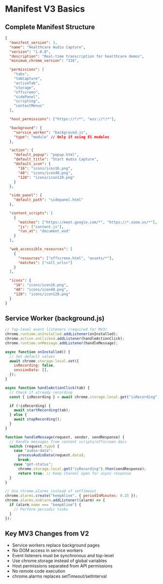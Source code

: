 # Manifest V3 Basics

## Complete Manifest Structure

```json
{
  "manifest_version": 3,
  "name": "Healthcare Audio Capture",
  "version": "1.0.0",
  "description": "Real-time transcription for healthcare demos",
  "minimum_chrome_version": "116",

  "permissions": [
    "tabs",
    "tabCapture",
    "activeTab",
    "storage",
    "offscreen",
    "sidePanel",
    "scripting",
    "contextMenus"
  ],

  "host_permissions": ["https://*/*", "wss://*/*"],

  "background": {
    "service_worker": "background.js",
    "type": "module" // Only if using ES modules
  },

  "action": {
    "default_popup": "popup.html",
    "default_title": "Start Audio Capture",
    "default_icon": {
      "16": "icons/icon16.png",
      "48": "icons/icon48.png",
      "128": "icons/icon128.png"
    }
  },

  "side_panel": {
    "default_path": "sidepanel.html"
  },

  "content_scripts": [
    {
      "matches": ["https://meet.google.com/*", "https://*.zoom.us/*"],
      "js": ["content.js"],
      "run_at": "document_end"
    }
  ],

  "web_accessible_resources": [
    {
      "resources": ["offscreen.html", "assets/*"],
      "matches": ["<all_urls>"]
    }
  ],

  "icons": {
    "16": "icons/icon16.png",
    "48": "icons/icon48.png",
    "128": "icons/icon128.png"
  }
}
```

## Service Worker (background.js)

```javascript
// Top-level event listeners (required for MV3)
chrome.runtime.onInstalled.addListener(onInstalled);
chrome.action.onClicked.addListener(handleActionClick);
chrome.runtime.onMessage.addListener(handleMessage);

async function onInstalled() {
  // Set default values
  await chrome.storage.local.set({
    isRecording: false,
    sessionData: [],
  });
}

async function handleActionClick(tab) {
  // Check if already recording
  const { isRecording } = await chrome.storage.local.get("isRecording");

  if (!isRecording) {
    await startRecording(tab);
  } else {
    await stopRecording();
  }
}

function handleMessage(request, sender, sendResponse) {
  // Handle messages from content scripts/offscreen docs
  switch (request.type) {
    case "audio-data":
      processAudioData(request.data);
      break;
    case "get-status":
      chrome.storage.local.get("isRecording").then(sendResponse);
      return true; // Keep channel open for async response
  }
}

// Use chrome.alarms instead of setTimeout
chrome.alarms.create("keepAlive", { periodInMinutes: 0.25 });
chrome.alarms.onAlarm.addListener((alarm) => {
  if (alarm.name === "keepAlive") {
    // Perform periodic tasks
  }
});
```

## Key MV3 Changes from V2

- Service workers replace background pages
- No DOM access in service workers
- Event listeners must be synchronous and top-level
- Use chrome.storage instead of global variables
- Host permissions separated from API permissions
- No remote code execution
- chrome.alarms replaces setTimeout/setInterval
